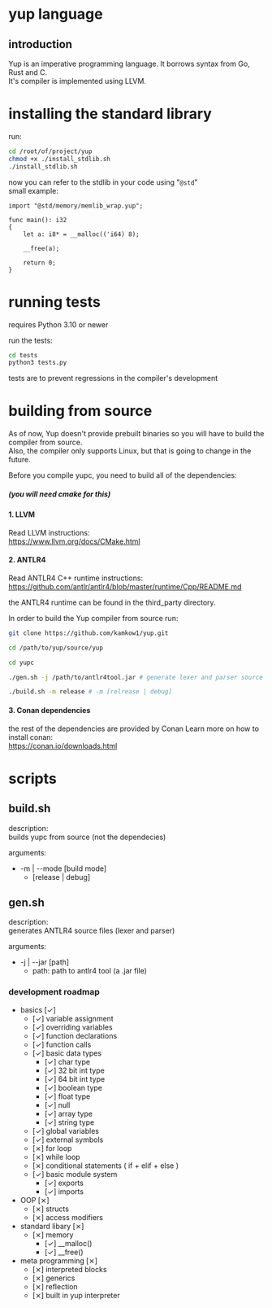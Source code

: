 # yup language

## introduction

Yup is an imperative programming language. It borrows syntax from
Go, Rust and C. <br>
It's compiler is implemented using LLVM.

# installing the standard library

run:
```bash
cd /root/of/project/yup
chmod +x ./install_stdlib.sh
./install_stdlib.sh
```

now you can refer to the stdlib in your code using "```@std```" <br>
small example:

```
import "@std/memory/memlib_wrap.yup";

func main(): i32  
{
    let a: i8* = __malloc(('i64) 8);

    __free(a);

    return 0;
}
```

# running tests
requires Python 3.10 or newer

run the tests:
```bash
cd tests
python3 tests.py
```

tests are to prevent regressions in the compiler's development

# building from source

As of now, Yup doesn't provide prebuilt binaries so you will 
have to build the compiler from source. <br>
Also, the compiler only supports Linux, but that is going to change in the future.

Before you compile yupc, you need to build all of the dependencies:
##### (you will need cmake for this)

#### 1. LLVM
Read LLVM instructions: <br>
https://www.llvm.org/docs/CMake.html

#### 2. ANTLR4
Read ANTLR4 C++ runtime instructions: <br>
https://github.com/antlr/antlr4/blob/master/runtime/Cpp/README.md

the ANTLR4 runtime can be found in the third_party directory.

In order to build the Yup compiler from source run:
```bash
git clone https://github.com/kamkow1/yup.git

cd /path/to/yup/source/yup

cd yupc

./gen.sh -j /path/to/antlr4tool.jar # generate lexer and parser source files

./build.sh -m release # -m [relrease | debug]
```

#### 3. Conan dependencies

the rest of the dependencies are provided by Conan
Learn more on how to install conan: <br>
 https://conan.io/downloads.html

# scripts

## build.sh
description: <br>
builds yupc from source (not the dependecies)

arguments: <br>
*   -m | --mode [build mode]
    - [release | debug]

## gen.sh
description: <br>
generates ANTLR4 source files (lexer and parser)

arguments: <br>
*   -j | --jar [path]
    - path: path to antlr4 tool (a .jar file)

### development roadmap
* basics [&check;]
    - [&check;] variable assignment
    - [&check;] overriding variables
    - [&check;] function declarations
    - [&check;] function calls
    - [&check;] basic data types
        * [&check;] char type
        * [&check;] 32 bit int type
        * [&check;] 64 bit int type
        * [&check;] boolean type
        * [&check;] float type
        * [&check;] null
        * [&check;] array type
        * [&check;] string type
    - [&check;] global variables
    - [&check;] external symbols
    - [&#10799;] for loop
    - [&#10799;] while loop
    - [&#10799;] conditional statements ( if + elif + else )
    - [&check;] basic module system
        * [&check;] exports
        * [&check;] imports
* OOP [&#10799;]
    - [&#10799;] structs
    - [&#10799;] access modifiers
* standard libary [&#10799;]
    - [&#10799;] memory 
        * [&check;] __malloc()
        * [&check;] __free()
* meta programming [&#10799;]
    - [&#10799;] interpreted blocks
    - [&#10799;] generics
    - [&#10799;] reflection
    - [&#10799;] built in yup interpreter
